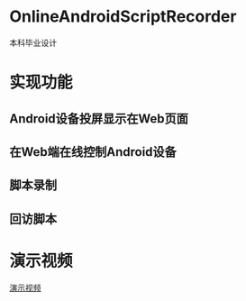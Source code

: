 # OnlineAndroidScriptRecorder
本科毕业设计

# 实现功能
## Android设备投屏显示在Web页面
## 在Web端在线控制Android设备
## 脚本录制
## 回访脚本


# 演示视频
[演示视频](https://www.bilibili.com/video/av20555963/)
